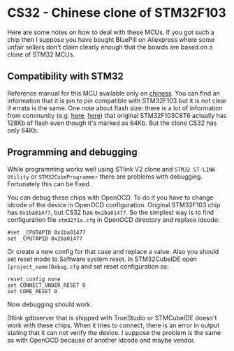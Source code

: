 # CS32 - Chinese clone of STM32F103

Here are some notes on how to deal with these MCUs. If you got such a chip then I suppose you have bought BluePill on Aliexpress where some unfair sellers don't claim clearly enough that the boards are based on a clone of STM32 MCUs.

## Compatibility with STM32

Reference manual for this MCU available only on [chiness](https://stm32duinoforum.com/forum/upload/CS32F103%E6%89%8B%E5%86%8C.pdf). You can find an information that it is pin to pin compatible with STM32F103 but it is not clear if errata is the same. One note about flash size: there is a lot of information from community (e.g. [here](https://www.reddit.com/r/rust/comments/b18c51/tip_how_to_increase_default_flash_size_for/), [here](https://github.com/qmk/qmk_firmware/issues/7204)) that original STM32F103C8T6 actually has 128Kb of flash even though it's marked as 64Kb. But the clone CS32 has only 64Kb.


## Programming and debugging

While programming works well using STlink V2 clone and `STM32 ST-LINK Utility` or `STM32CubeProgrammer` there are problems with debugging. Fortunately this can be fixed.

You can debug these chips with OpenOCD. To do it you have to change idcode of the device in OpenOCD configuration. Original STM32F103 chip has `0x1ba01477`, but CS32 has `0x2ba01477`. So the simplest way is to find configuration file `stm32f1x.cfg` in OpenOCD directory and replace idcode:

```
#set _CPUTAPID 0x1ba01477
set _CPUTAPID 0x2ba01477
```

Or create a new config for that case and replace a value. Also you should set reset mode to Software system reset. In STM32CubeIDE open `[project_name]Debug.cfg` and set reset configuration as:

```
reset_config none
set CONNECT_UNDER_RESET 0
set CORE_RESET 0
```

Now debugging should work.

Stlink gdbserver that is shipped with TrueStudio or STMCubeIDE doesn't work with these chips. When it tries to connect, there is an error in output stating that it can not verify the device. I suppose the problem is the same as with OpenOCD because of another idcode and maybe vendor.
